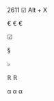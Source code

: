 2611 &#x2611; Alt + X

&#8364; &#x20AC; &euro;

&#x2611;

&#x00A7;

&#x266D;

&#x211D; &Ropf;

&#945;
&#x3B1;
&alpha;